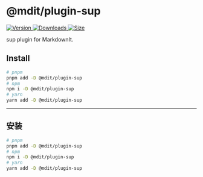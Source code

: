 # @mdit/plugin-sup

[![Version](https://img.shields.io/npm/v/@mdit/plugin-sup.svg?style=flat-square&logo=npm) ![Downloads](https://img.shields.io/npm/dm/@mdit/plugin-sup.svg?style=flat-square&logo=npm) ![Size](https://img.shields.io/bundlephobia/min/@mdit/plugin-sup?style=flat-square&logo=npm)](https://www.npmjs.com/package/@mdit/plugin-sup)

sup plugin for MarkdownIt.

## Install

```bash
# pnpm
pnpm add -D @mdit/plugin-sup
# npm
npm i -D @mdit/plugin-sup
# yarn
yarn add -D @mdit/plugin-sup
```

---

## 安装

```bash
# pnpm
pnpm add -D @mdit/plugin-sup
# npm
npm i -D @mdit/plugin-sup
# yarn
yarn add -D @mdit/plugin-sup
```
